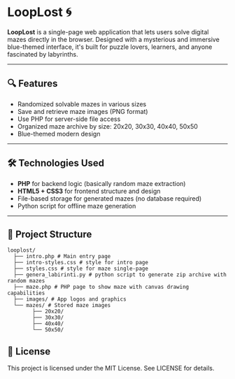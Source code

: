 # LoopLost 🌀

**LoopLost** is a single-page web application that lets users solve digital mazes directly in the browser. Designed with a mysterious and immersive blue-themed interface, it's built for puzzle lovers, learners, and anyone fascinated by labyrinths.

---

## 🔍 Features

- Randomized solvable mazes in various sizes
- Save and retrieve maze images (PNG format)
- Use PHP for server-side file access
- Organized maze archive by size: 20x20, 30x30, 40x40, 50x50
- Blue-themed modern design

---

## 🛠️ Technologies Used

- **PHP** for backend logic (basically random maze extraction)
- **HTML5 + CSS3** for frontend structure and design
- File-based storage for generated mazes (no database required)
- Python script for offline maze generation
---

## 📁 Project Structure
```
looplost/
  ├── intro.php # Main entry page
  ├── intro-styles.css # style for intro page
  ├── styles.css # style for maze single-page 
  ├── genera_labirinti.py # python script to generate zip archive with random mazes
  ├── maze.php # PHP page to show maze with canvas drawing capabilities
  ├── images/ # App logos and graphics
  └── mazes/ # Stored maze images
        ├── 20x20/
        ├── 30x30/
        ├── 40x40/
        └── 50x50/
```
## 📜 License
This project is licensed under the MIT License. See LICENSE for details.
